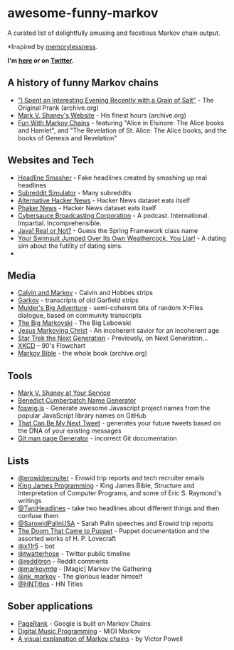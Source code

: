 # awesome-funny-markov
A curated list of delightfully amusing and facetious Markov chain output.

*Inspired by [memorylessness](https://en.wikipedia.org/wiki/Memorylessness).

**I'm [here](https://www.binarysludge.com) or on [Twitter](https://twitter.com/sublimino).**

## A history of funny Markov chains

- ["I Spent an Interesting Evening Recently with a Grain of Salt"](https://web.archive.org/web/20011101013348/http://www.sincity.com/penn-n-teller/pcc/shaney.html) - The Original Prank (archive.org)
- [Mark V. Shaney's Website](https://web.archive.org/web/19970418070034/http://softway.com.au/people/mvs/) - His finest hours (archive.org)
- [Fun With Markov Chains](http://www.eblong.com/zarf/markov/) - featuring "Alice in Elsinore: The Alice books and Hamlet", and "The Revelation of St. Alice: The Alice books, and the books of Genesis and Revelation"


## Websites and Tech

- [Headline Smasher](http://www.headlinesmasher.com/best/all) - Fake headlines created by smashing up real headlines
- [Subreddit Simulator](https://www.reddit.com/r/subredditsimulator) - Many subreddits 
- [Alternative Hacker News](https://news.ycombniator.com/) - Hacker News dataset eats itself
- [Phaker News](http://lou.wtf/phaker-news/) - Hacker News dataset eats itself
- [Cybersauce Broadcasting Corporation](http://www.x11r5.com/radio/) - A  podcast. International. Impartial. Incomprehensible.
- [Java! Real or Not?](http://java.metagno.me/) - Guess the Spring Framework class name
- [Your Swimsuit Jumped Over Its Own Weathercock, You Liar!](http://patchworkdollgames.com/yourswimsuit/) - A dating sim about the futility of dating sims.
- 
## Media

- [Calvin and Markov](http://joshmillard.com/markov/calvin/) - Calvin and Hobbes strips
- [Garkov](http://joshmillard.com/garkov/) - transcripts of old Garfield strips
- [Mulder's Big Adventure](http://muldersbigadventure.com/markov/) - semi-coherent bits of random X-Files dialogue, based on community transcripts
- [The Big Markovski](http://joshmillard.com/markov/lebowski/) - The Big Lebowski
- [Jesus Markoving Christ](http://joshmillard.com/markov/christ/) - An incoherent savior for an incoherent age
- [Star Trek the Next Generation](http://joshmillard.com/markov/sttng/) - Previously, on Next Generation...
- [XKCD](https://xkcd.com/210/) - 90's Flowchart
- [Markov Bible](https://web.archive.org/web/20081224025955/http://www.markovbible.com/) - the whole book (archive.org)

## Tools

- [Mark V. Shaney at Your Service](http://www.yisongyue.com/shaney/)
- [Benedict Cumberbatch Name Generator](http://benedictcumberbatchgenerator.tumblr.com/)
- [foswig.js](http://mrsharpoblunto.github.io/foswig.js/) - Generate awesome Javascript project names from the popular JavaScript library names on GitHub
- [That Can Be My Next Tweet](http://yes.thatcan.be/my/next/tweet/) - generates your future tweets based on the DNA of your existing messages
- [Git man page Generator](http://git-man-page-generator.lokaltog.net/) - incorrect Git documentation
 
## Lists

- [@erowidrecruiter](https://twitter.com/erowidrecruiter) - Erowid trip reports and tech recruiter emails
- [King James Programming](http://kingjamesprogramming.tumblr.com/) - King James Bible, Structure and Interpretation of Computer Programs, and some of Eric S. Raymond's writings
- [@TwoHeadlines](https://twitter.com/TwoHeadlines) - take two headlines about different things and then confuse them
- [@SarowidPalinUSA](https://twitter.com/SarowidPalinUSA) - Sarah Palin speeches and Erowid trip reports
- [The Doom That Came to Puppet](http://thedoomthatcametopuppet.tumblr.com/) - Puppet documentation and the assorted works of H. P. Lovecraft
- [@x11r5](https://twitter.com/x11r5) - bot
- [@twatterhose](https://twitter.com/twatterhose) - Twitter public timeline
- [@redditron](https://twitter.com/redditron) - Reddit comments
- [@markovmtg](https://twitter.com/markovmtg) - [Magic] Markov the Gathering
- [@nk_markov](https://twitter.com/nk_markov) - The glorious leader himself
- [@HNTitles](https://twitter.com/HNTitles) - HN Titles

## Sober applications

- [PageRank](https://www.wikiwand.com/en/PageRank#/Damping_factor) - Google is built on Markov Chains
- [Digital Music Programming](http://peabody.sapp.org/class/dmp2/lab/markov1/) - MIDI Markov
- [A visual explanation of Markov chains](http://setosa.io/blog/2014/07/26/markov-chains/) - by Victor Powell

